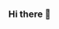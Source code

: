 ### Hi there 👋

<!--
**HRS8/HRS8** is a ✨ _special_ ✨ repository because its `README.md` (this file) appears on your GitHub profile.
![HARSHA-HRS8.gif](https://github.com/HRS8/HRS8/blob/main/Pixaloop_02_09_2023_16_15_51_9280000.gif)

Here are some ideas to get you started:

- 🔭 I’m currently working on ...
- 🌱 I’m currently learning ...
- 👯 I’m looking to collaborate on ...
- 🤔 I’m looking for help with ...
- 💬 Ask me about ...
- 📫 How to reach me: ...
- 😄 Pronouns: ...
- ⚡ Fun fact: ...
-->
